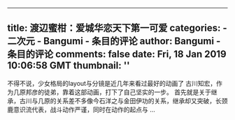 
---
title: 渡辺蜜柑：爱城华恋天下第一可爱
categories: 
    - 二次元
    - Bangumi - 条目的评论
author: Bangumi - 条目的评论
comments: false
date: Fri, 18 Jan 2019 10:06:58 GMT
thumbnail: ''
---

<div>   
不得不说，少女格局的layout与分镜是近几年来看过最好的动画了
古川知宏，作为几原邦彦的徒弟，靠着这部动画，打下了自己坚实的一步。
首先就是关于继承，古川与几原的关系差不多像今石洋之与金田伊功的关系，继承却又突破，长颈鹿意识流代表，战斗动作严谨，同时在动作的起点与 ...  
</div>
            